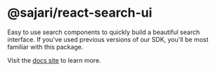 # @sajari/react-search-ui

Easy to use search components to quickly build a beautiful search interface. If you've used previous versions of our SDK, you'll be most familiar with this package.

Visit the [docs site](https://react.docs.sajari.com) to learn more.
